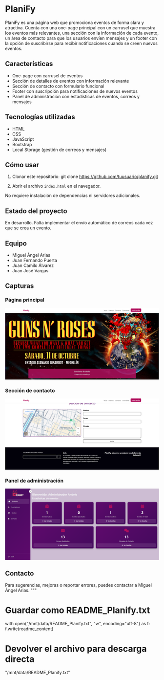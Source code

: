 # PlaniFy

PlaniFy es una página web que promociona eventos de forma clara y atractiva. Cuenta con una one-page principal con un carrusel que muestra los eventos más relevantes, una sección con la información de cada evento, un área de contacto para que los usuarios envíen mensajes y un footer con la opción de suscribirse para recibir notificaciones cuando se creen nuevos eventos.

## Características

- One-page con carrusel de eventos
- Sección de detalles de eventos con información relevante
- Sección de contacto con formulario funcional
- Footer con suscripción para notificaciones de nuevos eventos
- Panel de administración con estadísticas de eventos, correos y mensajes

## Tecnologías utilizadas

- HTML
- CSS
- JavaScript
- Bootstrap
- Local Storage (gestión de correos y mensajes)

## Cómo usar

1. Clonar este repositorio:
git clone https://github.com/tuusuario/planify.git

2. Abrir el archivo `index.html` en el navegador.

No requiere instalación de dependencias ni servidores adicionales.

## Estado del proyecto

En desarrollo. Falta implementar el envío automático de correos cada vez que se crea un evento.

## Equipo

- Miguel Ángel Arias
- Juan Fernando Puerta
- Juan Camilo Álvarez
- Juan José Vargas

## Capturas

### Página principal
![Página principal](./assets/img/img1.png)

### Sección de contacto
![Sección de contacto](./assets/img/img2.png)

### Panel de administración
![Panel de administración](./assets/img/img3.png)

## Contacto

Para sugerencias, mejoras o reportar errores, puedes contactar a Miguel Ángel Arias.
"""

# Guardar como README_Planify.txt
with open("/mnt/data/README_Planify.txt", "w", encoding="utf-8") as f:
 f.write(readme_content)

# Devolver el archivo para descarga directa
"/mnt/data/README_Planify.txt"